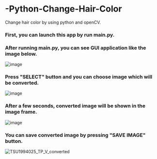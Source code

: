 # -Python-Change-Hair-Color
Change hair color by using python and openCV.

### First, you can launch this app by run main.py.
### After running main.py, you can see GUI application like the image below.
![image](https://github.com/user-attachments/assets/480e341e-c6bd-4975-8a0c-cc77bff63f83)

### Press "SELECT" button and you can choose image which will be converted.
![image](https://github.com/user-attachments/assets/b2d3d037-c381-4b2e-aff6-3c4cdddb3402)

### After a few seconds, converted image will be shown in the image frame.
![image](https://github.com/user-attachments/assets/210020dc-0586-40aa-a9c6-5bede85faed6)

### You can save converted image by pressing "SAVE IMAGE" button.
![TSU1994025_TP_V_converted](https://github.com/user-attachments/assets/4ebb820f-ca71-4614-bfa9-ed5c9db16648)
